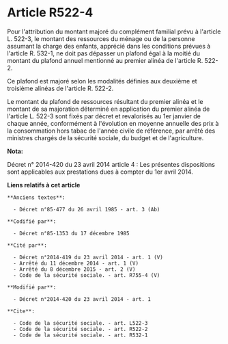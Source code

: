 # Article R522-4

Pour l'attribution du montant majoré du complément familial prévu à l'article L. 522-3, le montant des ressources du ménage
ou de la personne assumant la charge des enfants, apprécié dans les conditions prévues à l'article R. 532-1, ne doit pas
dépasser un plafond égal à la moitié du montant du plafond annuel mentionné au premier alinéa de l'article R. 522-2. 

Ce plafond est majoré selon les modalités définies aux deuxième et troisième alinéas de l'article R. 522-2. 

Le montant du plafond de ressources résultant du premier alinéa et le montant de sa majoration déterminé en application du
premier alinéa de l'article L. 522-3 sont fixés par décret et revalorisés au 1er janvier de chaque année, conformément à
l'évolution en moyenne annuelle des prix à la consommation hors tabac de l'année civile de référence, par arrêté des
ministres chargés de la sécurité sociale, du budget et de l'agriculture.

**Nota:**

Décret n° 2014-420 du 23 avril 2014 article 4 : Les présentes dispositions sont applicables aux prestations dues à compter du
1er avril 2014.

**Liens relatifs à cet article**

	**Anciens textes**:

	  - Décret n°85-477 du 26 avril 1985 - art. 3 (Ab)

	**Codifié par**:

	  - Décret n°85-1353 du 17 décembre 1985

	**Cité par**:

	  - Décret n°2014-419 du 23 avril 2014 - art. 1 (V)
	  - Arrêté du 11 décembre 2014 - art. 1 (V)
	  - Arrêté du 8 décembre 2015 - art. 2 (V)
	  - Code de la sécurité sociale. - art. R755-4 (V)

	**Modifié par**:

	  - Décret n°2014-420 du 23 avril 2014 - art. 1

	**Cite**:

	  - Code de la sécurité sociale. - art. L522-3
	  - Code de la sécurité sociale. - art. R522-2
	  - Code de la sécurité sociale. - art. R532-1

